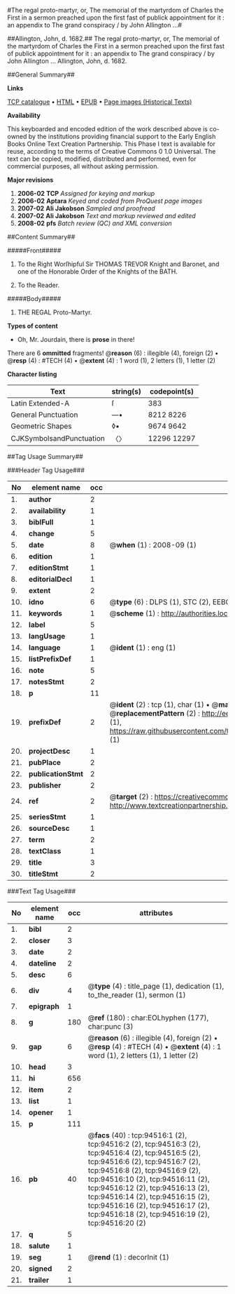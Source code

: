#The regal proto-martyr, or, The memorial of the martyrdom of Charles the First in a sermon preached upon the first fast of publick appointment for it : an appendix to The grand conspiracy / by John Allington ...#

##Allington, John, d. 1682.##
The regal proto-martyr, or, The memorial of the martyrdom of Charles the First in a sermon preached upon the first fast of publick appointment for it : an appendix to The grand conspiracy / by John Allington ...
Allington, John, d. 1682.

##General Summary##

**Links**

[TCP catalogue](http://www.ota.ox.ac.uk/tcp/)  • 
[HTML](http://tei.it.ox.ac.uk/tcp/Texts-HTML/free/A23/A23819.html)  • 
[EPUB](http://tei.it.ox.ac.uk/tcp/Texts-EPUB/free/A23/A23819.epub) • 
[Page images (Historical Texts)](https://data.historicaltexts.jisc.ac.uk/view?pubId=eebo-12850398e&pageId=eebo-12850398e-94516-1)

**Availability**

This keyboarded and encoded edition of the
	       work described above is co-owned by the institutions
	       providing financial support to the Early English Books
	       Online Text Creation Partnership. This Phase I text is
	       available for reuse, according to the terms of Creative
	       Commons 0 1.0 Universal. The text can be copied,
	       modified, distributed and performed, even for
	       commercial purposes, all without asking permission.

**Major revisions**

1. __2006-02__ __TCP__ *Assigned for keying and markup*
1. __2006-02__ __Aptara__ *Keyed and coded from ProQuest page images*
1. __2007-02__ __Ali Jakobson__ *Sampled and proofread*
1. __2007-02__ __Ali Jakobson__ *Text and markup reviewed and edited*
1. __2008-02__ __pfs__ *Batch review (QC) and XML conversion*

##Content Summary##

#####Front#####

1. To the Right Worſhipful
Sir THOMAS TREVOR Knight and
Baronet, and one of the Honorable Order
of the Knights of the BATH.

1. To the Reader.

#####Body#####

1. THE REGAL
Proto-Martyr.

**Types of content**

  * Oh, Mr. Jourdain, there is **prose** in there!

There are 6 **ommitted** fragments! 
 @__reason__ (6) : illegible (4), foreign (2)  •  @__resp__ (4) : #TECH (4)  •  @__extent__ (4) : 1 word (1), 2 letters (1), 1 letter (2)

**Character listing**


|Text|string(s)|codepoint(s)|
|---|---|---|
|Latin Extended-A|ſ|383|
|General Punctuation|—•|8212 8226|
|Geometric Shapes|◊▪|9674 9642|
|CJKSymbolsandPunctuation|〈〉|12296 12297|

##Tag Usage Summary##

###Header Tag Usage###

|No|element name|occ|attributes|
|---|---|---|---|
|1.|__author__|2||
|2.|__availability__|1||
|3.|__biblFull__|1||
|4.|__change__|5||
|5.|__date__|8| @__when__ (1) : 2008-09 (1)|
|6.|__edition__|1||
|7.|__editionStmt__|1||
|8.|__editorialDecl__|1||
|9.|__extent__|2||
|10.|__idno__|6| @__type__ (6) : DLPS (1), STC (2), EEBO-CITATION (1), OCLC (1), VID (1)|
|11.|__keywords__|1| @__scheme__ (1) : http://authorities.loc.gov/ (1)|
|12.|__label__|5||
|13.|__langUsage__|1||
|14.|__language__|1| @__ident__ (1) : eng (1)|
|15.|__listPrefixDef__|1||
|16.|__note__|5||
|17.|__notesStmt__|2||
|18.|__p__|11||
|19.|__prefixDef__|2| @__ident__ (2) : tcp (1), char (1)  •  @__matchPattern__ (2) : ([0-9\-]+):([0-9IVX]+) (1), (.+) (1)  •  @__replacementPattern__ (2) : http://eebo.chadwyck.com/downloadtiff?vid=$1&page=$2 (1), https://raw.githubusercontent.com/textcreationpartnership/Texts/master/tcpchars.xml#$1 (1)|
|20.|__projectDesc__|1||
|21.|__pubPlace__|2||
|22.|__publicationStmt__|2||
|23.|__publisher__|2||
|24.|__ref__|2| @__target__ (2) : https://creativecommons.org/publicdomain/zero/1.0/ (1), http://www.textcreationpartnership.org/docs/. (1)|
|25.|__seriesStmt__|1||
|26.|__sourceDesc__|1||
|27.|__term__|2||
|28.|__textClass__|1||
|29.|__title__|3||
|30.|__titleStmt__|2||


###Text Tag Usage###

|No|element name|occ|attributes|
|---|---|---|---|
|1.|__bibl__|2||
|2.|__closer__|3||
|3.|__date__|2||
|4.|__dateline__|2||
|5.|__desc__|6||
|6.|__div__|4| @__type__ (4) : title_page (1), dedication (1), to_the_reader (1), sermon (1)|
|7.|__epigraph__|1||
|8.|__g__|180| @__ref__ (180) : char:EOLhyphen (177), char:punc (3)|
|9.|__gap__|6| @__reason__ (6) : illegible (4), foreign (2)  •  @__resp__ (4) : #TECH (4)  •  @__extent__ (4) : 1 word (1), 2 letters (1), 1 letter (2)|
|10.|__head__|3||
|11.|__hi__|656||
|12.|__item__|2||
|13.|__list__|1||
|14.|__opener__|1||
|15.|__p__|111||
|16.|__pb__|40| @__facs__ (40) : tcp:94516:1 (2), tcp:94516:2 (2), tcp:94516:3 (2), tcp:94516:4 (2), tcp:94516:5 (2), tcp:94516:6 (2), tcp:94516:7 (2), tcp:94516:8 (2), tcp:94516:9 (2), tcp:94516:10 (2), tcp:94516:11 (2), tcp:94516:12 (2), tcp:94516:13 (2), tcp:94516:14 (2), tcp:94516:15 (2), tcp:94516:16 (2), tcp:94516:17 (2), tcp:94516:18 (2), tcp:94516:19 (2), tcp:94516:20 (2)|
|17.|__q__|5||
|18.|__salute__|1||
|19.|__seg__|1| @__rend__ (1) : decorInit (1)|
|20.|__signed__|2||
|21.|__trailer__|1||
